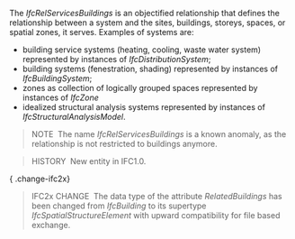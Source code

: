 The _IfcRelServicesBuildings_ is an objectified relationship that defines the relationship between a system and the sites, buildings, storeys, spaces, or spatial zones, it serves. Examples of systems are:

* building service systems (heating, cooling, waste water system) represented by instances of _IfcDistributionSystem_; 
* building systems (fenestration, shading) represented by instances of _IfcBuildingSystem_; 
* zones as collection of logically grouped spaces represented by instances of _IfcZone_ 
* idealized structural analysis systems represented by instances of _IfcStructuralAnalysisModel_. 

> NOTE&nbsp; The name _IfcRelServicesBuildings_ is a known anomaly, as the relationship is not restricted to buildings anymore.

> HISTORY&nbsp; New entity in IFC1.0.

{ .change-ifc2x}
> IFC2x CHANGE&nbsp; The data type of the attribute _RelatedBuildings_ has been changed from _IfcBuilding_ to its supertype _IfcSpatialStructureElement_ with upward compatibility for file based exchange.
